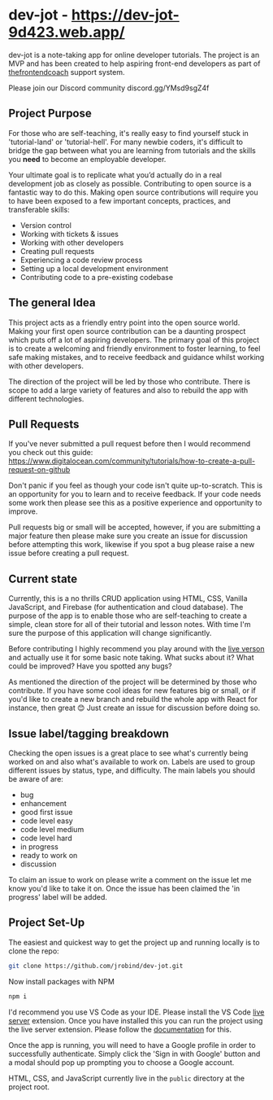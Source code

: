 # dev-jot - https://dev-jot-9d423.web.app/

dev-jot is a note-taking app for online developer tutorials. The project is an MVP and has been created to help aspiring front-end developers as part of [thefrontendcoach](https://thefrontendcoach.com) support system.

Please join our Discord community discord.gg/YMsd9sgZ4f

## Project Purpose

For those who are self-teaching, it's really easy to find yourself stuck in 'tutorial-land' or 'tutorial-hell'. For many newbie coders, it's difficult to bridge the gap between what you are learning from tutorials and the skills you **need** to become an employable developer.

Your ultimate goal is to replicate what you’d actually do in a real development job as closely as possible. Contributing to open source is a fantastic way to do this. Making open source contributions will require you to have been exposed to a few important concepts, practices, and transferable skills:

* Version control
* Working with tickets & issues
* Working with other developers
* Creating pull requests
* Experiencing a code review process
* Setting up a local development environment
* Contributing code to a pre-existing codebase

## The general Idea

This project acts as a friendly entry point into the open source world. Making your first open source contribution can be a daunting prospect which puts off a lot of aspiring developers. The primary goal of this project is to create a welcoming and friendly environment to foster learning, to feel safe making mistakes, and to receive feedback and guidance whilst working with other developers.

The direction of the project will be led by those who contribute. There is scope to add a large variety of features and also to rebuild the app with different technologies.

## Pull Requests

If you've never submitted a pull request before then I would recommend you check out this guide: https://www.digitalocean.com/community/tutorials/how-to-create-a-pull-request-on-github

Don't panic if you feel as though your code isn't quite up-to-scratch. This is an opportunity for you to learn and to receive feedback. If your code needs some work then please see this as a positive experience and opportunity to improve.

Pull requests big or small will be accepted, however, if you are submitting a major feature then please make sure you create an issue for discussion before attempting this work, likewise if you spot a bug please raise a new issue before creating a pull request.

## Current state

Currently, this is a no thrills CRUD application using HTML, CSS, Vanilla JavaScript, and Firebase (for authentication and cloud database). The purpose of the app is to enable those who are self-teaching to create a simple, clean store for all of their tutorial and lesson notes. With time I'm sure the purpose of this application will change significantly. 

Before contributing I highly recommend you play around with the [live verson](https://thefrontendcoach.com) and actually use it for some basic note taking. What sucks about it? What could be improved? Have you spotted any bugs?

As mentioned the direction of the project will be determined by those who contribute. If you have some cool ideas for new features big or small, or if you'd like to create a new branch and rebuild the whole app with React for instance, then great 😊 Just create an issue for discussion before doing so.

## Issue label/tagging breakdown

Checking the open issues is a great place to see what's currently being worked on and also what's available to work on. Labels are used to group different issues by status, type, and difficulty. The main labels you should be aware of are:

* bug
* enhancement
* good first issue
* code level easy
* code level medium
* code level hard
* in progress
* ready to work on
* discussion

To claim an issue to work on please write a comment on the issue let me know you'd like to take it on. Once the issue has been claimed the 'in progress' label will be added.


## Project Set-Up

The easiest and quickest way to get the project up and running locally is to clone the repo:

```bash
git clone https://github.com/jrobind/dev-jot.git
```

Now install packages with NPM
```bash
npm i
```

I'd recommend you use VS Code as your IDE. Please install the VS Code [live server](https://marketplace.visualstudio.com/items?itemName=ritwickdey.LiveServer) extension. Once you have installed this you can run the project using the live server extension. Please follow the [documentation](https://marketplace.visualstudio.com/items?itemName=ritwickdey.LiveServer) for this.

Once the app is running, you will need to have a Google profile in order to successfully authenticate. Simply click the 'Sign in with Google' button and a modal should pop up prompting you to choose a Google account.

HTML, CSS, and JavaScript currently live in the `public` directory at the project root.